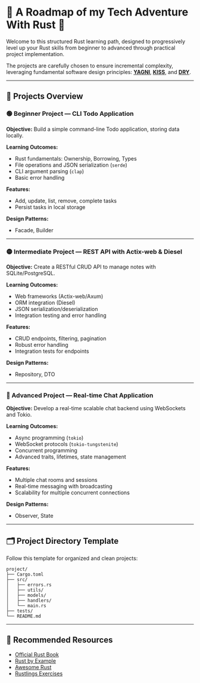 # 🦀 A Roadmap of my Tech Adventure With Rust 🚀

Welcome to this structured Rust learning path, designed to progressively level up your Rust skills from beginner to advanced through practical project implementation.

The projects are carefully chosen to ensure incremental complexity, leveraging fundamental software design principles: [**YAGNI**](https://www.geeksforgeeks.org/what-is-yagni-principle-you-arent-gonna-need-it/), [**KISS**](https://www.geeksforgeeks.org/kiss-principle-in-software-development/), and [**DRY**](https://www.geeksforgeeks.org/dont-repeat-yourselfdry-in-software-development/).

---

## 📌 Projects Overview

### 🟢 Beginner Project — CLI Todo Application

**Objective:**
Build a simple command-line Todo application, storing data locally.

**Learning Outcomes:**

- Rust fundamentals: Ownership, Borrowing, Types
- File operations and JSON serialization (`serde`)
- CLI argument parsing (`clap`)
- Basic error handling

**Features:**

- Add, update, list, remove, complete tasks
- Persist tasks in local storage

**Design Patterns:**

- Facade, Builder

---

### 🟡 Intermediate Project — REST API with Actix-web & Diesel

**Objective:**
Create a RESTful CRUD API to manage notes with SQLite/PostgreSQL.

**Learning Outcomes:**

- Web frameworks (Actix-web/Axum)
- ORM integration (Diesel)
- JSON serialization/deserialization
- Integration testing and error handling

**Features:**

- CRUD endpoints, filtering, pagination
- Robust error handling
- Integration tests for endpoints

**Design Patterns:**

- Repository, DTO

---

### 🔴 Advanced Project — Real-time Chat Application

**Objective:**
Develop a real-time scalable chat backend using WebSockets and Tokio.

**Learning Outcomes:**

- Async programming (`tokio`)
- WebSocket protocols (`tokio-tungstenite`)
- Concurrent programming
- Advanced traits, lifetimes, state management

**Features:**

- Multiple chat rooms and sessions
- Real-time messaging with broadcasting
- Scalability for multiple concurrent connections

**Design Patterns:**

- Observer, State

---

## 🗂️ Project Directory Template

Follow this template for organized and clean projects:

```
project/
├── Cargo.toml
├── src/
│   ├── errors.rs
│   ├── utils/
│   ├── models/
│   ├── handlers/
│   └── main.rs
├── tests/
└── README.md
```

---

## 📖 Recommended Resources

- [Official Rust Book](https://doc.rust-lang.org/book/)
- [Rust by Example](https://doc.rust-lang.org/rust-by-example/)
- [Awesome Rust](https://github.com/rust-unofficial/awesome-rust)
- [Rustlings Exercises](https://github.com/rust-lang/rustlings)

